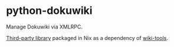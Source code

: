 # python-dokuwiki

Manage Dokuwiki via XMLRPC.

[Third-party library](https://github.com/fmenabe/python-dokuwiki/tree/master) packaged in Nix as a dependency of [wiki-tools](./wiki-tools.md).


